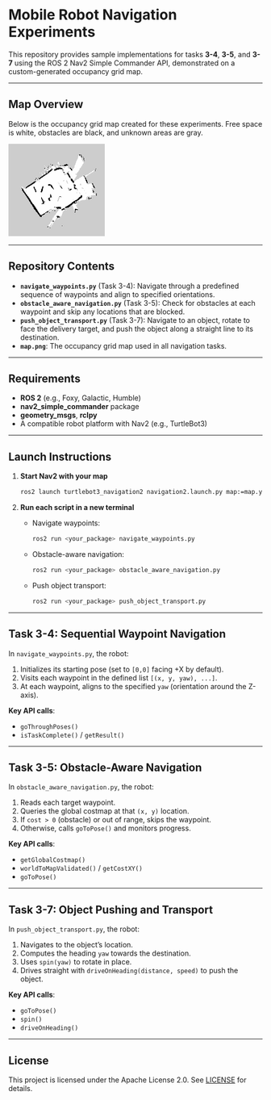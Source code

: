 # Mobile Robot Navigation Experiments

This repository provides sample implementations for tasks **3-4**, **3-5**, and **3-7** using the ROS 2 Nav2 Simple Commander API, demonstrated on a custom-generated occupancy grid map.

---

## Map Overview

Below is the occupancy grid map created for these experiments. Free space is white, obstacles are black, and unknown areas are gray.

![Generated Map](map.png)

---

## Repository Contents

- **`navigate_waypoints.py`** (Task 3-4): Navigate through a predefined sequence of waypoints and align to specified orientations.
- **`obstacle_aware_navigation.py`** (Task 3-5): Check for obstacles at each waypoint and skip any locations that are blocked.
- **`push_object_transport.py`** (Task 3-7): Navigate to an object, rotate to face the delivery target, and push the object along a straight line to its destination.
- **`map.png`**: The occupancy grid map used in all navigation tasks.

---

## Requirements

- **ROS 2** (e.g., Foxy, Galactic, Humble)
- **nav2_simple_commander** package
- **geometry_msgs**, **rclpy**
- A compatible robot platform with Nav2 (e.g., TurtleBot3)

---

## Launch Instructions

1. **Start Nav2 with your map**

   ```bash
   ros2 launch turtlebot3_navigation2 navigation2.launch.py map:=map.yaml
   ```

2. **Run each script in a new terminal**

   - Navigate waypoints:

     ```bash
     ros2 run <your_package> navigate_waypoints.py
     ```

   - Obstacle-aware navigation:

     ```bash
     ros2 run <your_package> obstacle_aware_navigation.py
     ```

   - Push object transport:

     ```bash
     ros2 run <your_package> push_object_transport.py
     ```

---

## Task 3-4: Sequential Waypoint Navigation

In `navigate_waypoints.py`, the robot:

1. Initializes its starting pose (set to `[0,0]` facing +X by default).
2. Visits each waypoint in the defined list `[(x, y, yaw), ...]`.
3. At each waypoint, aligns to the specified `yaw` (orientation around the Z-axis).

**Key API calls**:

- `goThroughPoses()`
- `isTaskComplete()` / `getResult()`

---

## Task 3-5: Obstacle-Aware Navigation

In `obstacle_aware_navigation.py`, the robot:

1. Reads each target waypoint.
2. Queries the global costmap at that `(x, y)` location.
3. If `cost > 0` (obstacle) or out of range, skips the waypoint.
4. Otherwise, calls `goToPose()` and monitors progress.

**Key API calls**:

- `getGlobalCostmap()`
- `worldToMapValidated()` / `getCostXY()`
- `goToPose()`

---

## Task 3-7: Object Pushing and Transport

In `push_object_transport.py`, the robot:

1. Navigates to the object’s location.
2. Computes the heading `yaw` towards the destination.
3. Uses `spin(yaw)` to rotate in place.
4. Drives straight with `driveOnHeading(distance, speed)` to push the object.

**Key API calls**:

- `goToPose()`
- `spin()`
- `driveOnHeading()`

---

## License

This project is licensed under the Apache License 2.0. See [LICENSE](LICENSE) for details.
